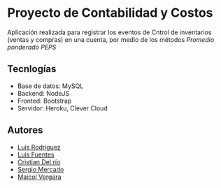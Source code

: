 # Proyecto de Contabilidad y Costos

Aplicación realizada para registrar los eventos de Cntrol de inventarios (ventas
y compras) en una cuenta, por medio de los métodos _Promedio ponderado_ _PEPS_

## Tecnlogías

- Base de datos: MySQL
- Backend: NodeJS
- Fronted: Bootstrap
- Servidor: Heroku, Clever Cloud

## Autores

- [Luis Rodriguez](https://github.com/lucman2)
- [Luis Fuentes ](https://github.com/luisfuentech)
- [Cristian Del río](https://github.com/CristianJDelRio)
- [Sergio Mercado](https://github.com/SergioMercado)
- [Maicol Vergara](https://github.com/LuisFuenTech/kardex-peps-web#Autores)
